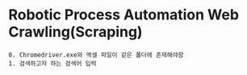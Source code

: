# Robotic Process Automation Web Crawling(Scraping)
```
0. Chromedriver.exe와 엑셀 파일이 같은 폴더에 존재해야함
1. 검색하고자 하는 검색어 입력
```